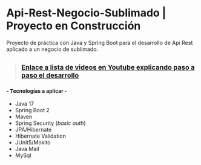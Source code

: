 # Api-Rest-Negocio-Sublimado | Proyecto en Construcción
Proyecto de práctica con Java y Spring Boot para el desarrollo de Api Rest aplicado a un negocio de sublimado.

>  ## <sub> [Enlace a lista de videos en Youtube explicando paso a paso el desarrollo](https://www.youtube.com/playlist?list=PL-AabLQplP3ajYUDR2YLzABz7TGVCkTSo)</sub>

 ### <sub> - Tecnologías a aplicar - </sub>
  
  - Java 17
  - Spring Boot 2
  - Maven
  - Spring Security (*basic auth*)
  - JPA/Hibernate
  - Hibernate Validation
  - JUnit5/Mokito
  - Java Mail
  - MySql

